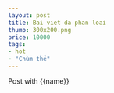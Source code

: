 ```yaml
---
layout: post
title: Bai viet da phan loai
thumb: 300x200.png
price: 10000
tags:
- hot
- "Chùm thẻ"
---
```

Post with {{name}}
